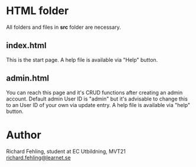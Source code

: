 # HTML folder
All folders and files in **src** folder are necessary.

## index.html
This is the start page. A help file is available via "Help" button.

## admin.html
You can reach this page and it's CRUD functions after creating an admin account.
Default admin User ID is "admin" but it's advisable to change this to an User ID
of your own via update entry.
A help file is available via "help" button.

# Author
Richard Fehling, student at EC Utbildning, MVT21<br/>
richard.fehling@learnet.se